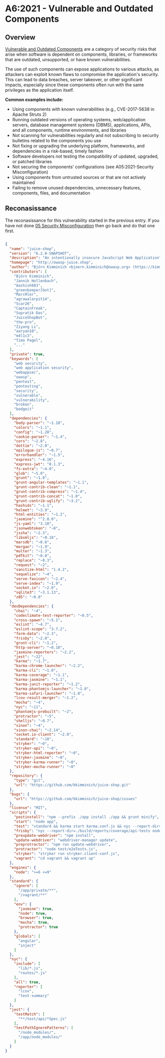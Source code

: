 # A6:2021 - Vulnerable and Outdated Components

## Overview
[Vulnerable and Outdated Components](https://owasp.org/Top10/A06_2021-Vulnerable_and_Outdated_Components/) are a category of security risks that arise when software is dependent on components, libraries, or frameworks that are outdated, unsupported, or have known vulnerabilities.

The use of such components can expose applications to various attacks, as attackers can exploit known flaws to compromise the application's security. This can lead to data breaches, server takeover, or other significant impacts, especially since these components often run with the same privileges as the application itself.

**Common examples include:**
- Using components with known vulnerabilities (e.g., CVE-2017-5638 in Apache Struts 2)
- Running outdated versions of operating systems, web/application servers, database management systems (DBMS), applications, APIs, and all components, runtime environments, and libraries
- Not scanning for vulnerabilities regularly and not subscribing to security bulletins related to the components you use
- Not fixing or upgrading the underlying platform, frameworks, and dependencies in a risk-based, timely fashion
- Software developers not testing the compatibility of updated, upgraded, or patched libraries
- Not securing the components' configurations (see A05:2021-Security Misconfiguration)
- Using components from untrusted sources or that are not actively maintained
- Failing to remove unused dependencies, unnecessary features, components, files, and documentation

## Reconasissance
The reconasissance for this vulnerability started in the previous entry. If you have not done [05 Security Misconfiguration](./05-security-misconfiguration.md) then go back and do that one first.



```json

{
  "name": "juice-shop",
  "version": "6.2.0-SNAPSHOT",
  "description": "An intentionally insecure JavaScript Web Application",
  "homepage": "http://owasp-juice.shop",
  "author": "Björn Kimminich <bjoern.kimminich@owasp.org> (https://kimminich.de)",
  "contributors": [
    "Björn Kimminich",
    "Jannik Hollenbach",
    "Aashish683",
    "greenkeeper[bot]",
    "MarcRler",
    "agrawalarpit14",
    "Scar26",
    "CaptainFreak",
    "Supratik Das",
    "JuiceShopBot",
    "the-pro",
    "Ziyang Li",
    "aaryan10",
    "m4l1c3",
    "Timo Pagel",
    "..."
  ],
  "private": true,
  "keywords": [
    "web security",
    "web application security",
    "webappsec",
    "owasp",
    "pentest",
    "pentesting",
    "security",
    "vulnerable",
    "vulnerability",
    "broken",
    "bodgeit"
  ],
  "dependencies": {
    "body-parser": "~1.18",
    "colors": "~1.1",
    "config": "~1.28",
    "cookie-parser": "~1.4",
    "cors": "~2.8",
    "dottie": "~2.0",
    "epilogue-js": "~0.7",
    "errorhandler": "~1.5",
    "express": "~4.16",
    "express-jwt": "0.1.3",
    "fs-extra": "~4.0",
    "glob": "~5.0",
    "grunt": "~1.0",
    "grunt-angular-templates": "~1.1",
    "grunt-contrib-clean": "~1.1",
    "grunt-contrib-compress": "~1.4",
    "grunt-contrib-concat": "~1.0",
    "grunt-contrib-uglify": "~3.2",
    "hashids": "~1.1",
    "helmet": "~3.9",
    "html-entities": "~1.2",
    "jasmine": "^2.8.0",
    "js-yaml": "3.10",
    "jsonwebtoken": "~8",
    "jssha": "~2.3",
    "libxmljs": "~0.18",
    "marsdb": "~0.6",
    "morgan": "~1.9",
    "multer": "~1.3",
    "pdfkit": "~0.8",
    "replace": "~0.3",
    "request": "~2",
    "sanitize-html": "1.4.2",
    "sequelize": "~4",
    "serve-favicon": "~2.4",
    "serve-index": "~1.9",
    "socket.io": "~2.0",
    "sqlite3": "~3.1.13",
    "z85": "~0.0"
  },
  "devDependencies": {
    "chai": "~4",
    "codeclimate-test-reporter": "~0.5",
    "cross-spawn": "~5.1",
    "eslint": "~4.7",
    "eslint-scope": "3.7.2",
    "form-data": "~2.3",
    "frisby": "~2.0",
    "grunt-cli": "~1.2",
    "http-server": "~0.10",
    "jasmine-reporters": "~2.2",
    "jest": "~22",
    "karma": "~1.7",
    "karma-chrome-launcher": "~2.2",
    "karma-cli": "~1.0",
    "karma-coverage": "~1.1",
    "karma-jasmine": "~1.1",
    "karma-junit-reporter": "~1.2",
    "karma-phantomjs-launcher": "~1.0",
    "karma-safari-launcher": "~1.0",
    "lcov-result-merger": "~1.2",
    "mocha": "~4",
    "nyc": "~11",
    "phantomjs-prebuilt": "~2",
    "protractor": "~5",
    "shelljs": "~0.7",
    "sinon": "~4",
    "sinon-chai": "~2.14",
    "socket.io-client": "~2.0",
    "standard": "~10",
    "stryker": "~0",
    "stryker-api": "~0",
    "stryker-html-reporter": "~0",
    "stryker-jasmine": "~0",
    "stryker-karma-runner": "~0",
    "stryker-mocha-runner": "~0"
  },
  "repository": {
    "type": "git",
    "url": "https://github.com/bkimminich/juice-shop.git"
  },
  "bugs": {
    "url": "https://github.com/bkimminich/juice-shop/issues"
  },
  "license": "MIT",
  "scripts": {
    "postinstall": "npm --prefix ./app install ./app && grunt minify",
    "start": "node app",
    "test": "standard && karma start karma.conf.js && nyc --report-dir=./build/reports/coverage/server-tests mocha test/server",
    "frisby": "nyc --report-dir=./build/reports/coverage/api-tests node ./test/apiTests.js",
    "preupdate-webdriver": "npm install",
    "update-webdriver": "webdriver-manager update",
    "preprotractor": "npm run update-webdriver",
    "protractor": "node test/e2eTests.js",
    "stryker": "stryker run stryker.client-conf.js",
    "vagrant": "cd vagrant && vagrant up"
  },
  "engines": {
    "node": ">=6 <=9"
  },
  "standard": {
    "ignore": [
      "/app/private/**",
      "/vagrant/**"
    ],
    "env": {
      "jasmine": true,
      "node": true,
      "browser": true,
      "mocha": true,
      "protractor": true
    },
    "globals": [
      "angular",
      "inject"
    ]
  },
  "nyc": {
    "include": [
      "lib/*.js",
      "routes/*.js"
    ],
    "all": true,
    "reporter": [
      "lcov",
      "text-summary"
    ]
  },
  "jest": {
    "testMatch": [
      "**/test/api/*Spec.js"
    ],
    "testPathIgnorePatterns": [
      "/node_modules/",
      "/app/node_modules/"
    ]
  }
}

```

